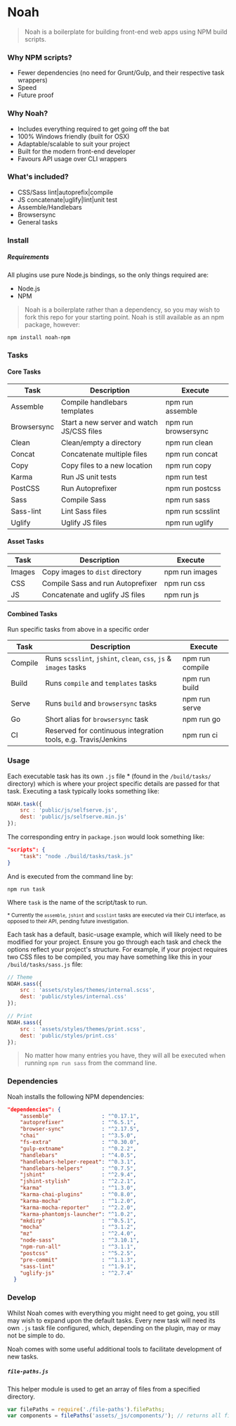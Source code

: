 # Noah

> Noah is a boilerplate for building front-end web apps using NPM build scripts.

### Why NPM scripts?

- Fewer dependencies (no need for Grunt/Gulp, and their respective task wrappers)
- Speed
- Future proof

### Why Noah?

- Includes everything required to get going off the bat
- 100% Windows friendly (built for OSX)
- Adaptable/scalable to suit your project
- Built for the modern front-end developer
- Favours API usage over CLI wrappers

### What's included?

- CSS/Sass lint|autoprefix|compile
- JS concatenate|uglify|lint|unit test
- Assemble/Handlebars
- Browsersync
- General tasks

### Install

##### Requirements

All plugins use pure Node.js bindings, so the only things required are:

- Node.js
- NPM

> Noah is a boilerplate rather than a dependency, so you may wish to fork this repo for your starting point. Noah is still available as an npm package, however:

```
npm install noah-npm
```

### Tasks

#### Core Tasks

| Task          | Description                                     | Execute             |
| ------------- | ----------------------------------------------- | ------------------- |
| Assemble      | Compile handlebars templates                    | npm run assemble    |
| Browsersync   | Start a new server and watch JS/CSS files       | npm run browsersync |
| Clean         | Clean/empty a directory                         | npm run clean       |
| Concat        | Concatenate multiple files                      | npm run concat      |
| Copy          | Copy files to a new location                    | npm run copy        |
| Karma         | Run JS unit tests                               | npm run test        |
| PostCSS       | Run Autoprefixer                                | npm run postcss     |
| Sass          | Compile Sass                                    | npm run sass        |
| Sass-lint     | Lint Sass files                                 | npm run scsslint    |
| Uglify        | Uglify JS files                                 | npm run uglify      |

#### Asset Tasks

| Task          | Description                                     | Execute             |
| ------------- | ----------------------------------------------- | ------------------- |
| Images        | Copy images to `dist` directory                 | npm run images      |
| CSS           | Compile Sass and run Autoprefixer               | npm run css         |
| JS            | Concatenate and uglify JS files                 | npm run js          |

#### Combined Tasks

Run specific tasks from above in a specific order

| Task          | Description                                                      | Execute             |
| ------------- | ---------------------------------------------------------------- | ------------------- |
| Compile       | Runs `scsslint`, `jshint`, `clean`, `css`, `js` & `images` tasks | npm run compile     |
| Build         | Runs `compile` and `templates` tasks                             | npm run build       |
| Serve         | Runs `build` and `browsersync` tasks                             | npm run serve       |
| Go            | Short alias for `browsersync` task                               | npm run go          |
| CI            | Reserved for continuous integration tools, e.g. Travis/Jenkins   | npm run ci          |

### Usage

Each executable task has its own `.js` file &ast; (found in the `/build/tasks/` directory) which is where your project specific details are passed for that task. Executing a task typically looks something like:

```js
NOAH.task({
    src : 'public/js/selfserve.js',
    dest: 'public/js/selfserve.min.js'
});
```

The corresponding entry in `package.json` would look something like:

```json
"scripts": {
    "task": "node ./build/tasks/task.js"
}
```

And is executed from the command line by:

```
npm run task
```

Where `task` is the name of the script/task to run.

<small>&ast; Currently the `assemble`, `jshint` and `scsslint` tasks are executed via their CLI interface, as opposed to their API, pending future investigation.</small>

Each task has a default, basic-usage example, which will likely need to be modified for your project. Ensure you go through each task and check the options reflect your project's structure. For example, if your project requires two CSS files to be compiled, you may have something like this in your `/build/tasks/sass.js` file:

```js
// Theme
NOAH.sass({
    src : 'assets/styles/themes/internal.scss',
    dest: 'public/styles/internal.css'
});

// Print
NOAH.sass({
    src : 'assets/styles/themes/print.scss',
    dest: 'public/styles/print.css'
});
```

> No matter how many entries you have, they will all be executed when running `npm run sass` from the command line.

### Dependencies

Noah installs the following NPM dependencies:

```json
"dependencies": {
    "assemble"                : "^0.17.1",
    "autoprefixer"            : "^6.5.1",
    "browser-sync"            : "^2.17.5",
    "chai"                    : "^3.5.0",
    "fs-extra"                : "^0.30.0",
    "gulp-extname"            : "^0.2.2",
    "handlebars"              : "^4.0.5",
    "handlebars-helper-repeat": "^0.3.1",
    "handlebars-helpers"      : "^0.7.5",
    "jshint"                  : "^2.9.4",
    "jshint-stylish"          : "^2.2.1",
    "karma"                   : "^1.3.0",
    "karma-chai-plugins"      : "^0.8.0",
    "karma-mocha"             : "^1.2.0",
    "karma-mocha-reporter"    : "^2.2.0",
    "karma-phantomjs-launcher": "^1.0.2",
    "mkdirp"                  : "^0.5.1",
    "mocha"                   : "^3.1.2",
    "mz"                      : "^2.4.0",
    "node-sass"               : "^3.10.1",
    "npm-run-all"             : "^3.1.1",
    "postcss"                 : "^5.2.5",
    "pre-commit"              : "^1.1.3",
    "sass-lint"               : "^1.9.1",
    "uglify-js"               : "^2.7.4"
  }
```

### Develop

Whilst Noah comes with everything you might need to get going, you still may wish to expand upon the default tasks. Every new task will need its own `.js` task file configured, which, depending on the plugin, may or may not be simple to do.

Noah comes with some useful additional tools to facilitate development of new tasks.

##### `file-paths.js`

This helper module is used to get an array of files from a specified directory.

```js
var filePaths = require('./file-paths').filePaths;
var components = filePaths('assets/_js/components/'); // returns all files in this directory
```